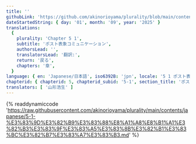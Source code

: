 ```yaml
---
title: ''
githubLink: 'https://github.com/akinorioyama/plurality/blob/main/contents/japanese/5-1-%E3%83%9D%E3%82%B9%E3%83%88%E8%A1%A8%E8%B1%A1%E3%82%B3%E3%83%9F%E3%83%A5%E3%83%8B%E3%82%B1%E3%83%BC%E3%82%B7%E3%83%A7%E3%83%B3.md'
dateStartedString: { day: '01', month: '09', year: '2025' }
translations:
  {
    plurality: 'Chapter 5 1',
    subtitle: 'ポスト表象コミュニケーション',
    authorsLead: '',
    translatorsLead: '翻訳:',
    return: '戻る',
    chapters: '章',
  }
language: { en: 'Japanese/日本語', iso6392B: 'jpn', locale: '5 1 ポスト表象コミュニケーション' }
chapterid: { chapterid: 5, chapterid_subid: '5-1', section_title: 'ポスト表象コミュニケーション' }
translators: [ '山形浩生' ]
---
```

{% readdynamiccode 'https://raw.githubusercontent.com/akinorioyama/plurality/main/contents/japanese/5-1-%E3%83%9D%E3%82%B9%E3%83%88%E8%A1%A8%E8%B1%A1%E3%82%B3%E3%83%9F%E3%83%A5%E3%83%8B%E3%82%B1%E3%83%BC%E3%82%B7%E3%83%A7%E3%83%B3.md' %}
